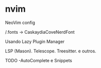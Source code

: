 # nvim
NeoVim config

/.fonts -> CaskaydiaCoveNerdFont

Usando Lazy Plugin Manager

LSP (Mason).
Telescope.
Treesitter.
e outros.

TODO 
-AutoComplete e Snippets
